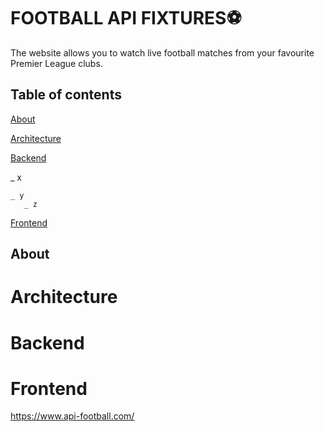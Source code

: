 # FOOTBALL API FIXTURES⚽
The website allows you to watch live football matches from your favourite Premier League clubs.

## Table of contents

[About](#About "Goto About")


[Architecture](#Architecture )


[Backend](#Architecture )
  
  _ x
  
    _ y
       _ z
 
 
 
[Frontend](#Architecture )




## About 



# Architecture


# Backend


# Frontend

  
 
  


https://www.api-football.com/
